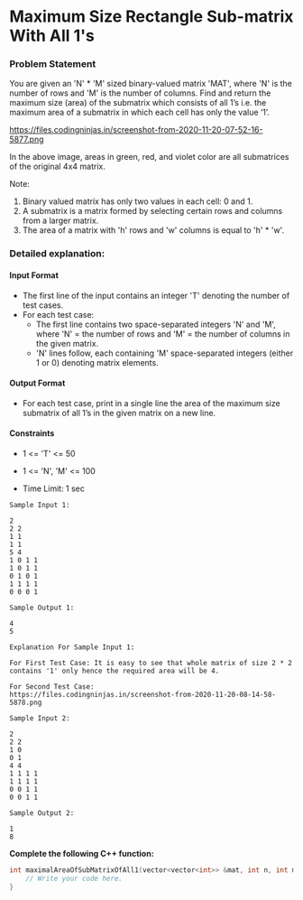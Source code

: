 # Maximum Size Rectangle Sub-matrix With All 1's

### Problem Statement

You are given an 'N' * 'M' sized binary-valued matrix 'MAT', where 'N' is the number of rows and 'M' is the number of columns. Find and return the maximum size (area) of the submatrix which consists of all 1’s i.e. the maximum area of a submatrix in which each cell has only the value ‘1’.

https://files.codingninjas.in/screenshot-from-2020-11-20-07-52-16-5877.png

In the above image, areas in green, red, and violet color are all submatrices of the original 4x4 matrix.

Note:
1. Binary valued matrix has only two values in each cell: 0 and 1.
2. A submatrix is a matrix formed by selecting certain rows and columns from a larger matrix.
3. The area of a matrix with 'h' rows and 'w' columns is equal to 'h' * 'w'. 

### Detailed explanation:
#### Input Format
- The first line of the input contains an integer 'T' denoting the number of test cases.
- For each test case:
  - The first line contains two space-separated integers 'N' and 'M', where 'N' = the number of rows and 'M' = the number of columns in the given matrix.
  - 'N' lines follow, each containing 'M' space-separated integers (either 1 or 0) denoting matrix elements.

#### Output Format
- For each test case, print in a single line the area of the maximum size submatrix of all 1’s in the given matrix on a new line.

#### Constraints
- 1 <= 'T' <= 50
- 1 <= 'N', 'M' <= 100

- Time Limit: 1 sec

```
Sample Input 1:

2
2 2
1 1
1 1
5 4
1 0 1 1
1 0 1 1
0 1 0 1
1 1 1 1
0 0 0 1

Sample Output 1:

4
5

Explanation For Sample Input 1:

For First Test Case: It is easy to see that whole matrix of size 2 * 2 contains '1' only hence the required area will be 4.

For Second Test Case:
https://files.codingninjas.in/screenshot-from-2020-11-20-08-14-58-5878.png

Sample Input 2:

2
2 2
1 0
0 1
4 4
1 1 1 1
1 1 1 1
0 0 1 1
0 0 1 1

Sample Output 2:

1
8
```

**Complete the following C++ function:**
```c++
int maximalAreaOfSubMatrixOfAll1(vector<vector<int>> &mat, int n, int m){
	// Write your code here.
}
```





